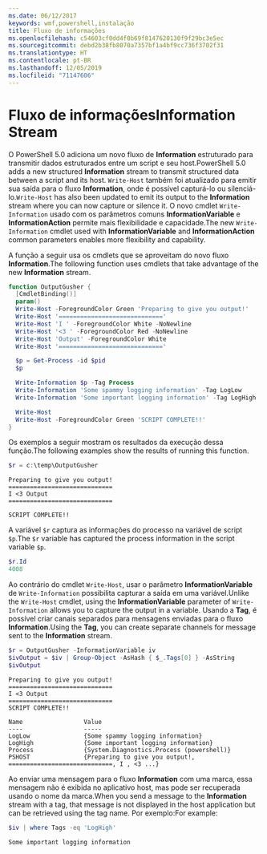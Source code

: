 ```yaml
---
ms.date: 06/12/2017
keywords: wmf,powershell,instalação
title: Fluxo de informações
ms.openlocfilehash: c54603cf0dd4f0b69f8147620130f9f29bc3e5ec
ms.sourcegitcommit: debd2b38fb8070a7357bf1a4bf9cc736f3702f31
ms.translationtype: HT
ms.contentlocale: pt-BR
ms.lasthandoff: 12/05/2019
ms.locfileid: "71147606"
---
```

# <a name="information-stream"></a><span data-ttu-id="c25e8-103">Fluxo de informações</span><span class="sxs-lookup"><span data-stu-id="c25e8-103">Information Stream</span></span>

<span data-ttu-id="c25e8-104">O PowerShell 5.0 adiciona um novo fluxo de **Information** estruturado para transmitir dados estruturados entre um script e seu host.</span><span class="sxs-lookup"><span data-stu-id="c25e8-104">PowerShell 5.0 adds a new structured **Information** stream to transmit structured data between a script and its host.</span></span> <span data-ttu-id="c25e8-105">`Write-Host` também foi atualizado para emitir sua saída para o fluxo **Information**, onde é possível capturá-lo ou silenciá-lo.</span><span class="sxs-lookup"><span data-stu-id="c25e8-105">`Write-Host` has also been updated to emit its output to the **Information** stream where you can now capture or silence it.</span></span> <span data-ttu-id="c25e8-106">O novo cmdlet `Write-Information` usado com os parâmetros comuns **InformationVariable** e **InformationAction** permite mais flexibilidade e capacidade.</span><span class="sxs-lookup"><span data-stu-id="c25e8-106">The new `Write-Information` cmdlet used with **InformationVariable** and **InformationAction** common parameters enables more flexibility and capability.</span></span>

<span data-ttu-id="c25e8-107">A função a seguir usa os cmdlets que se aproveitam do novo fluxo **Information**.</span><span class="sxs-lookup"><span data-stu-id="c25e8-107">The following function uses cmdlets that take advantage of the new **Information** stream.</span></span>

```powershell
function OutputGusher {
  [CmdletBinding()]
  param()
  Write-Host -ForegroundColor Green 'Preparing to give you output!'
  Write-Host '============================='
  Write-Host 'I ' -ForegroundColor White -NoNewline
  Write-Host '<3 ' -ForegroundColor Red -NoNewline
  Write-Host 'Output' -ForegroundColor White
  Write-Host '============================='

  $p = Get-Process -id $pid
  $p

  Write-Information $p -Tag Process
  Write-Information 'Some spammy logging information' -Tag LogLow
  Write-Information 'Some important logging information' -Tag LogHigh

  Write-Host
  Write-Host -ForegroundColor Green 'SCRIPT COMPLETE!!'
}
```

<span data-ttu-id="c25e8-108">Os exemplos a seguir mostram os resultados da execução dessa função.</span><span class="sxs-lookup"><span data-stu-id="c25e8-108">The following examples show the results of running this function.</span></span>

```powershell
$r = c:\temp\OutputGusher
```

```Output
Preparing to give you output!
=============================
I <3 Output
=============================

SCRIPT COMPLETE!!
```

<span data-ttu-id="c25e8-109">A variável `$r` captura as informações do processo na variável de script `$p`.</span><span class="sxs-lookup"><span data-stu-id="c25e8-109">The `$r` variable has captured the process information in the script variable `$p`.</span></span>

```powershell
$r.Id
4008
```

<span data-ttu-id="c25e8-110">Ao contrário do cmdlet `Write-Host`, usar o parâmetro **InformationVariable** de `Write-Information` possibilita capturar a saída em uma variável.</span><span class="sxs-lookup"><span data-stu-id="c25e8-110">Unlike the `Write-Host` cmdlet, using the **InformationVariable** parameter of `Write-Information` allows you to capture the output in a variable.</span></span> <span data-ttu-id="c25e8-111">Usando a **Tag**, é possível criar canais separados para mensagens enviadas para o fluxo **Information**.</span><span class="sxs-lookup"><span data-stu-id="c25e8-111">Using the **Tag**, you can create separate channels for message sent to the **Information** stream.</span></span>

```powershell
$r = OutputGusher -InformationVariable iv
$ivOutput = $iv | Group-Object -AsHash { $_.Tags[0] } -AsString
$ivOutput
```

```Output
Preparing to give you output!
=============================
I <3 Output
=============================
SCRIPT COMPLETE!!

Name                 Value
----                 -----
LogLow               {Some spammy logging information}
LogHigh              {Some important logging information}
Process              {System.Diagnostics.Process (powershell)}
PSHOST               {Preparing to give you output!, =============================, I , <3 ...}
```

<span data-ttu-id="c25e8-112">Ao enviar uma mensagem para o fluxo **Information** com uma marca, essa mensagem não é exibida no aplicativo host, mas pode ser recuperada usando o nome da marca.</span><span class="sxs-lookup"><span data-stu-id="c25e8-112">When you send a message to the **Information** stream with a tag, that message is not displayed in the host application but can be retrieved using the tag name.</span></span> <span data-ttu-id="c25e8-113">Por exemplo:</span><span class="sxs-lookup"><span data-stu-id="c25e8-113">For example:</span></span>

```powershell
$iv | where Tags -eq 'LogHigh'
```

```Output
Some important logging information
```